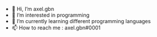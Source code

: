 - 👋 Hi, I’m axel.gbn
- 👀 I’m interested in programming
- 🌱 I’m currently learning different programming languages
- 📫 How to reach me : axel.gbn#0001

